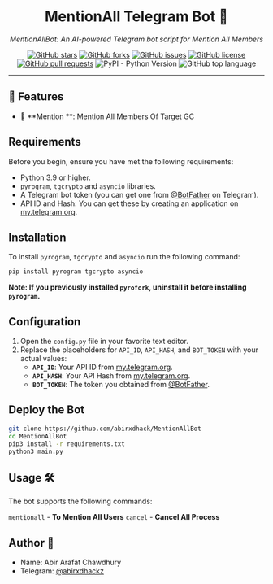 <h1 align="center">MentionAll Telegram Bot 🌌</h1>

<p align="center">
  <em>MentionAllBot: An AI-powered Telegram bot script for  Mention All Members</em>
</p>

<p align="center">
  <a href="https://github.com/abirxdhack/MentionAllBot/stargazers"><img alt="GitHub stars" src="https://img.shields.io/github/stars/abirxdhack/MentionAllBot?style=social"></a>
  <a href="https://github.com/abirxdhack/MentionAllBot/network/members"><img alt="GitHub forks" src="https://img.shields.io/github/forks/abirxdhack/MentionAllBot?style=social"></a>
  <a href="https://github.com/abirxdhack/MentionAllBot/issues"><img alt="GitHub issues" src="https://img.shields.io/github/issues/abirxdhack/MentionAllBot"></a>
  <a href="https://github.com/abirxdhack/MentionAllBot/blob/main/LICENSE"><img alt="GitHub license" src="https://img.shields.io/github/license/abirxdhack/MentionAllBot"></a>
  <a href="https://github.com/abirxdhack/MentionAllBot/pulls"><img alt="GitHub pull requests" src="https://img.shields.io/github/issues-pr/abirxdhack/MentionAllBot"></a>
  <img alt="PyPI - Python Version" src="https://img.shields.io/pypi/pyversions/pyrogram">
  <img alt="GitHub top language" src="https://img.shields.io/github/languages/top/abirxdhack/MentionAllBot">
</p>

<hr>

## 🌟 Features

- 🍪 **Mention **: Mention All Members Of Target GC

## Requirements

Before you begin, ensure you have met the following requirements:

- Python 3.9 or higher.
- `pyrogram`, `tgcrypto` and `asyncio` libraries.
- A Telegram bot token (you can get one from [@BotFather](https://t.me/BotFather) on Telegram).
- API ID and Hash: You can get these by creating an application on [my.telegram.org](https://my.telegram.org).

## Installation

To install `pyrogram`, `tgcrypto` and `asyncio` run the following command:

```bash
pip install pyrogram tgcrypto asyncio
```

**Note: If you previously installed `pyrofork`, uninstall it before installing `pyrogram`.**

## Configuration

1. Open the `config.py` file in your favorite text editor.
2. Replace the placeholders for `API_ID`, `API_HASH`, and `BOT_TOKEN` with your actual values:
   - **`API_ID`**: Your API ID from [my.telegram.org](https://my.telegram.org).
   - **`API_HASH`**: Your API Hash from [my.telegram.org](https://my.telegram.org).
   - **`BOT_TOKEN`**: The token you obtained from [@BotFather](https://t.me/BotFather).

## Deploy the Bot

```sh
git clone https://github.com/abirxdhack/MentionAllBot
cd MentionAllBot
pip3 install -r requirements.txt
python3 main.py
```

## Usage 🛠️

The bot supports the following commands:

`mentionall` - **To Mention All Users**
`cancel` -       **Cancel All Process**

## Author 📝

- Name: Abir Arafat Chawdhury
- Telegram: [@abirxdhackz](https://t.me/abirxdhackz)
